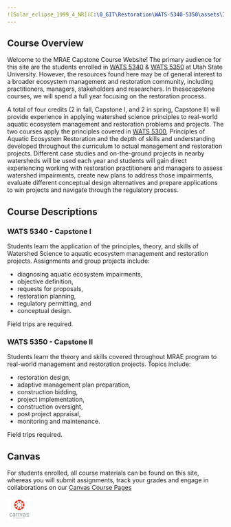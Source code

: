 ```yaml
---
![Solar_eclipse_1999_4_NR](C:\0_GIT\Restoration\WATS-5340-5350\assets\Images\Solar_eclipse_1999_4_NR.jpg)title: Management & Restoration of Aquatic Ecosystems Capstone Course
---
```


<link rel="shortcut icon" type="image/x-icon" href="favicon.ico">

## Course Overview

Welcome to the MRAE Capstone Course Website! The primary audience for this site are the students enrolled in [WATS 5340](http://catalog.usu.edu/preview_course_nopop.php?catoid=12&coid=137186) & [WATS 5350](http://catalog.usu.edu/preview_course_nopop.php?catoid=12&coid=137187) at Utah State University. However, the resources found here may be of general interest to a broader ecosystem management and restoration community, including practitioners, managers, stakeholders and researchers. In thesecapstone courses, we will spend a full year focusing on the restoration process. 

A total of four credits (2 in fall, Capstone I, and 2 in spring, Capstone II) will provide experience in applying watershed science principles to real-world aquatic ecosystem management and restoration problems and projects. The two courses apply the principles covered in [WATS 5300]((http://catalog.usu.edu/preview_course_nopop.php?catoid=12&coid=128841)), Principles of Aquatic Ecosystem Restoration and the depth of skills and understanding developed throughout the curriculum to actual management and restoration projects. Different case studies and on-the-ground projects in nearby watersheds will be used each year and students will gain direct experiencing working with restoration practitioners and managers to assess watershed impairments, create new plans to address those impairments, evaluate different conceptual design alternatives and prepare applications to win projects and navigate through the regulatory process.

## Course Descriptions

### WATS 5340 - Capstone I
Students learn the application of the principles, theory, and skills of Watershed Science to aquatic ecosystem management and restoration projects. Assignments and group projects include:
* diagnosing aquatic ecosystem impairments, 
* objective definition, 
* requests for proposals, 
* restoration planning, 
* regulatory permitting, and 
* conceptual design. 

Field trips are required.

### WATS 5350 - Capstone II
Students learn the theory and skills covered throughout MRAE program to real-world management and restoration projects. Topics include:
* restoration design, 
* adaptive management plan preparation,
* construction bidding, 
* project implementation, 
* construction oversight, 
* post project appraisal, 
* monitoring and maintenance. 

Field trips required.

## Canvas 

For students enrolled, all course materials can be found on this site, whereas you will submit assignments, track your grades and engage in collaborations on our [Canvas Course Pages](https://usu.instructure.com/courses/468472)

[![canvas_logo](assets/Images/canvas_logo.png)](https://usu.instructure.com/courses/468472)


